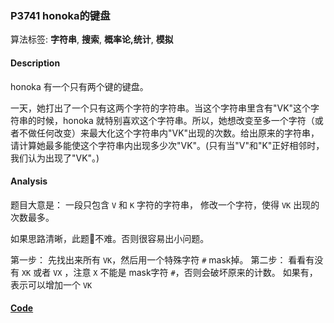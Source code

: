 ### P3741 honoka的键盘

算法标签: **字符串**, **搜索**, **概率论,统计**, **模拟**


#### Description

honoka 有一个只有两个键的键盘。

一天，她打出了一个只有这两个字符的字符串。当这个字符串里含有"VK"这个字符串的时候，honoka 就特别喜欢这个字符串。所以，她想改变至多一个字符（或者不做任何改变）来最大化这个字符串内"VK"出现的次数。给出原来的字符串，请计算她最多能使这个字符串内出现多少次"VK"。(只有当"V"和"K"正好相邻时，我们认为出现了"VK"。)


#### Analysis

题目大意是： 一段只包含 `V` 和 `K` 字符的字符串， 修改一个字符，使得 `VK` 出现的次数最多。

如果思路清晰，此题不难。否则很容易出小问题。

第一步： 先找出来所有 `VK`，然后用一个特殊字符 `#` mask掉。
第二步： 看看有没有 `XK` 或者 `VX` ，注意 `X` 不能是 mask字符 `#`，否则会破坏原来的计数。 如果有， 表示可以增加一个 `VK`



#### [Code](../cpp/p3741.cpp)
